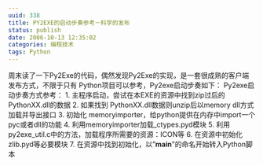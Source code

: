 ```yaml
---
uuid: 338
title: PY2EXE的启动步奏参考－科学的发布
status: publish
date: 2006-10-13 12:35:02
categories: 编程技术
tags: Python
---
```

周末读了一下Py2Exe的代码，偶然发现Py2Exe的实现，是一套很成熟的客户端发布方式，不限于只有 Python项目可以参考，Py2exe启动步奏如下： Py2exe启动步奏方式参考： 1\. 主程序启动，尝试在本EXE的资源中找到zip过后的PythonXX.dll的数据 2\. 如果找到 PythonXX.dll数据则unzip后以memory dll方式加载并导出接口 3\. 初始化
memoryimporter，给python提供在内存中import一个pyc或者dll的功能 4\. 利用memoryimporter加载_ctypes.pyd模块 5\. 利用py2exe_util.c中的方法，加载程序所需要的资源：ICON等 6\. 在资源中初始化 zlib.pyd等必要模块 7\. 在资源中找到初始化，以”__main__”的命名开始转入Python脚本

